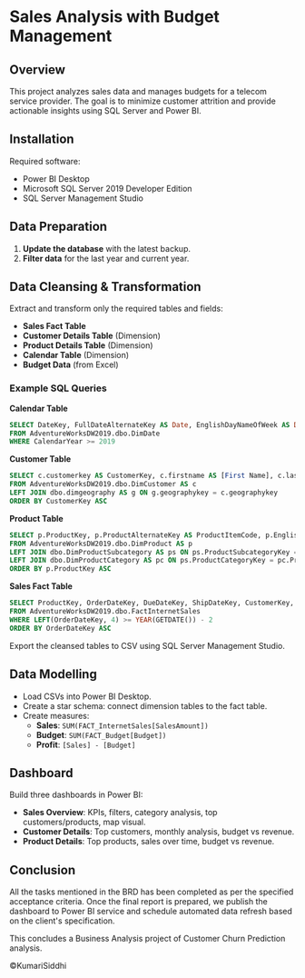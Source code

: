  # Sales Analysis with Budget Management

## Overview

This project analyzes sales data and manages budgets for a telecom service provider. The goal is to minimize customer attrition and provide actionable insights using SQL Server and Power BI.

## Installation

Required software:
- Power BI Desktop
- Microsoft SQL Server 2019 Developer Edition
- SQL Server Management Studio

## Data Preparation

1. **Update the database** with the latest backup.
2. **Filter data** for the last year and current year.

## Data Cleansing & Transformation

Extract and transform only the required tables and fields:

- **Sales Fact Table**
- **Customer Details Table** (Dimension)
- **Product Details Table** (Dimension)
- **Calendar Table** (Dimension)
- **Budget Data** (from Excel)

### Example SQL Queries

**Calendar Table**
```sql
SELECT DateKey, FullDateAlternateKey AS Date, EnglishDayNameOfWeek AS Day, EnglishMonthName AS Month, LEFT(EnglishMonthName, 3) AS MonthShort, MonthNumberOfYear AS MonthNo, CalendarQuarter AS Quarter, CalendarYear AS Year
FROM AdventureWorksDW2019.dbo.DimDate
WHERE CalendarYear >= 2019
```

**Customer Table**
```sql
SELECT c.customerkey AS CustomerKey, c.firstname AS [First Name], c.lastname AS [Last Name], c.firstname + ' ' + lastname AS [Full Name], CASE c.gender WHEN 'M' THEN 'Male' WHEN 'F' THEN 'Female' END AS Gender, c.datefirstpurchase AS DateFirstPurchase, g.city AS [Customer City]
FROM AdventureWorksDW2019.dbo.DimCustomer AS c
LEFT JOIN dbo.dimgeography AS g ON g.geographykey = c.geographykey
ORDER BY CustomerKey ASC
```

**Product Table**
```sql
SELECT p.ProductKey, p.ProductAlternateKey AS ProductItemCode, p.EnglishProductName AS [Product Name], ps.EnglishProductSubcategoryName AS [Sub Category], pc.EnglishProductCategoryName AS [Product Category], p.Color AS [Product Color], p.Size AS [Product Size], p.ProductLine AS [Product Line], p.ModelName AS [Product Model Name], p.EnglishDescription AS [Product Description], ISNULL(p.Status, 'Outdated') AS [Product Status]
FROM AdventureWorksDW2019.dbo.DimProduct AS p
LEFT JOIN dbo.DimProductSubcategory AS ps ON ps.ProductSubcategoryKey = p.ProductSubcategoryKey
LEFT JOIN dbo.DimProductCategory AS pc ON ps.ProductCategoryKey = pc.ProductCategoryKey
ORDER BY p.ProductKey ASC
```

**Sales Fact Table**
```sql
SELECT ProductKey, OrderDateKey, DueDateKey, ShipDateKey, CustomerKey, SalesOrderNumber, SalesAmount
FROM AdventureWorksDW2019.dbo.FactInternetSales
WHERE LEFT(OrderDateKey, 4) >= YEAR(GETDATE()) - 2
ORDER BY OrderDateKey ASC
```

Export the cleansed tables to CSV using SQL Server Management Studio.

## Data Modelling

- Load CSVs into Power BI Desktop.
- Create a star schema: connect dimension tables to the fact table.
- Create measures:
  - **Sales**: `SUM(FACT_InternetSales[SalesAmount])`
  - **Budget**: `SUM(FACT_Budget[Budget])`
  - **Profit**: `[Sales] - [Budget]`

## Dashboard

Build three dashboards in Power BI:
- **Sales Overview**: KPIs, filters, category analysis, top customers/products, map visual.
- **Customer Details**: Top customers, monthly analysis, budget vs revenue.
- **Product Details**: Top products, sales over time, budget vs revenue.


## Conclusion

All the tasks mentioned in the BRD has been completed as per the specified acceptance criteria. Once the final report is prepared, we publish the dashboard to  Power BI service and schedule automated data refresh based on the client's specification.

This concludes a Business Analysis project of Customer Churn Prediction analysis.

©KumariSiddhi

